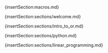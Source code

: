 {insertSection:macros.md}

{insertSection:sections/welcome.md}

{insertSection:sections/intro_to_or.md}

{insertSection:sections/python.md}

{insertSection:sections/linear_programming.md}

<!-- {insertSection:sections/integer_programming.md} -->

